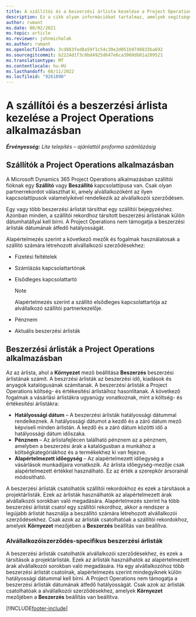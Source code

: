 ```yaml
---
title: A szállítói és a beszerzési árlista kezelése a Project Operations alkalmazásban
description: Ez a cikk olyan információkat tartalmaz, amelyek segítségével szállítói adatokat és beszerzési árlistákat hozhat létre és tarthat fenn alvállalkozásba adás céljából.
author: rumant
ms.date: 08/02/2021
ms.topic: article
ms.reviewer: johnmichalak
ms.author: rumant
ms.openlocfilehash: 3cd883fed8a59f1c54c39e2d051b9748833ba692
ms.sourcegitcommit: b2224d1f3c0bd4925d647e6ca3960db81a209521
ms.translationtype: MT
ms.contentlocale: hu-HU
ms.lasthandoff: 08/11/2022
ms.locfileid: "9261890"
---
```

# <a name="vendor-and-purchase-price-list-management-in-project-operations"></a>A szállítói és a beszerzési árlista kezelése a Project Operations alkalmazásban


_**Érvényesség:** Lite telepítés – ajánlattól proforma számlázásig_

## <a name="vendors-in-project-operations"></a>Szállítók a Project Operations alkalmazásban

A Microsoft Dynamics 365 Project Operations alkalmazásban szállítói fióknak egy **Szállító** vagy **Beszállító** kapcsolattípusa van. Csak olyan partnerrekordot választhat ki, amely alvállalkozóként az ilyen kapcsolattípusok valamelyikével rendelkezik az alvállalkozói szerződésen.

Egy vagy több beszerzési árlistát társíthat egy szállítói bejegyzéshez. Azonban minden, a szállítói rekordhoz társított beszerzési árlistának külön dátumhatállyal kell bírni. A Project Operations nem támogatja a beszerzési árlisták dátumának átfedő hatályosságát.

Alapértelmezés szerint a következő mezők és fogalmak használatosak a szállító számára létrehozott alvállalkozói szerződésekhez:

- Fizetési feltételek
- Számlázás kapcsolattartónak
- Elsődleges kapcsolattartó

    > [!NOTE]
    > Alapértelmezés szerint a szállító elsődleges kapcsolattartója az alvállalkozó szállítói partnerkezelője.

- Pénznem
- Aktuális beszerzési árlisták

## <a name="purchase-price-lists-in-project-operations"></a>Beszerzési árlisták a Project Operations alkalmazásban

Az az árlista, ahol a **Környezet** mező beállítása **Beszerzés** beszerzési árlistának számít. A beszrzési árlisták az beszerzési idő, kiadások és anyagok katalógusának számítanak. A beszerzési árlisták a Project Operations költség- és értékesítési árlistáihoz hasonlítanak. A következő fogalmak a vásárlási árlistákra ugyanúgy vonatkoznak, mint a költség- és értékesítési árlistákra:

- **Hatályossági dátum** – A beszerzési árlisták hatályossági dátummal rendelkeznek. A hatályossági dátumot a kezdő és a záró dátum mező képviseli minden árlistán. A kezdő és a záró dátum közötti idő a hatályossági dátum időszaka.
- **Pénznem** – Az árlistafejlécen található pénznem az a pénznem, amelyben a beszerzési árak a katalógusban a munkához a költségkategóriákhoz és a termékekhez ki van fejezve.
- **Alapértelmezett időegység** – Az alapértelmezett időegység a vásárlások munkadíjaira vonatkozik. Az árlista időegység-mezője csak alapértelmezett értékkel használható. Ez az érték a szerepkör ársorainál módosítható.

A beszerzési árlisták csatolhatók szállítói rekordokhoz és ezek a társítások a projektárlisták. Ezek az árlisták használhatók az alapértelmezett árak alvállalkozói sorokban való megadására. Alapértelmezés szerint ha több beszerzési árlistát csatol egy szállítói rekordhoz, akkor a rendszer a legújabb árlistát használja a beszállító számára létrehozott alvállalkozói szerződésekhez. Csak azok az árlisták csatolhatóak a szállítói rekordokhoz, amelyek **Környezet** mezőjében a **Beszerzés** beállítás van beállítva.

### <a name="subcontract-specific-purchase-price-lists"></a>Alvállalkozóiszerződés-specifikus beszerzési árlisták

A beszerzési árlisták csatolhatók alvállalkozói szerződésekhez, és ezek a társítások a projektárlisták. Ezek az árlisták használhatók az alapértelmezett árak alvállalkozói sorokban való megadására. Ha egy alvállalkozóhoz több beszerzési árlistát csatolnak, alapértelmezés szerint mindegyiknek külön hatályossági dátummal kell bírni. A Project Operations nem támogatja a beszerzési árlisták dátumának átfedő hatályosságát. Csak azok az árlisták csatolhatóak a alvállalkozói szerződésekhez, amelyek **Környezet** mezőjében a **Beszerzés** beállítás van beállítva.

[!INCLUDE[footer-include](../../includes/footer-banner.md)]
